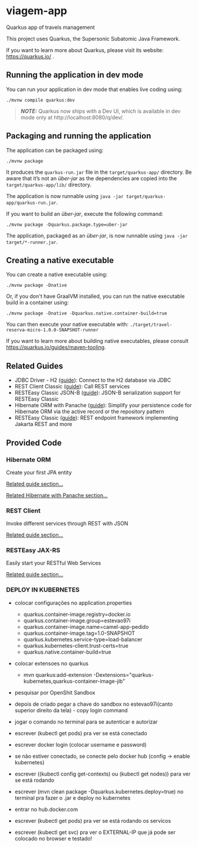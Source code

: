 # viagem-app
Quarkus app of travels management

This project uses Quarkus, the Supersonic Subatomic Java Framework.

If you want to learn more about Quarkus, please visit its website: https://quarkus.io/ .

## Running the application in dev mode

You can run your application in dev mode that enables live coding using:
```shell script
./mvnw compile quarkus:dev
```

> **_NOTE:_**  Quarkus now ships with a Dev UI, which is available in dev mode only at http://localhost:8080/q/dev/.

## Packaging and running the application

The application can be packaged using:
```shell script
./mvnw package
```
It produces the `quarkus-run.jar` file in the `target/quarkus-app/` directory.
Be aware that it’s not an _über-jar_ as the dependencies are copied into the `target/quarkus-app/lib/` directory.

The application is now runnable using `java -jar target/quarkus-app/quarkus-run.jar`.

If you want to build an _über-jar_, execute the following command:
```shell script
./mvnw package -Dquarkus.package.type=uber-jar
```

The application, packaged as an _über-jar_, is now runnable using `java -jar target/*-runner.jar`.

## Creating a native executable

You can create a native executable using: 
```shell script
./mvnw package -Dnative
```

Or, if you don't have GraalVM installed, you can run the native executable build in a container using: 
```shell script
./mvnw package -Dnative -Dquarkus.native.container-build=true
```

You can then execute your native executable with: `./target/travel-reserva-micro-1.0.0-SNAPSHOT-runner`

If you want to learn more about building native executables, please consult https://quarkus.io/guides/maven-tooling.

## Related Guides

- JDBC Driver - H2 ([guide](https://quarkus.io/guides/datasource)): Connect to the H2 database via JDBC
- REST Client Classic ([guide](https://quarkus.io/guides/rest-client)): Call REST services
- RESTEasy Classic JSON-B ([guide](https://quarkus.io/guides/rest-json)): JSON-B serialization support for RESTEasy Classic
- Hibernate ORM with Panache ([guide](https://quarkus.io/guides/hibernate-orm-panache)): Simplify your persistence code for Hibernate ORM via the active record or the repository pattern
- RESTEasy Classic ([guide](https://quarkus.io/guides/resteasy)): REST endpoint framework implementing Jakarta REST and more

## Provided Code

### Hibernate ORM

Create your first JPA entity

[Related guide section...](https://quarkus.io/guides/hibernate-orm)

[Related Hibernate with Panache section...](https://quarkus.io/guides/hibernate-orm-panache)


### REST Client

Invoke different services through REST with JSON

[Related guide section...](https://quarkus.io/guides/rest-client)

### RESTEasy JAX-RS

Easily start your RESTful Web Services

[Related guide section...](https://quarkus.io/guides/getting-started#the-jax-rs-resources)

### DEPLOY IN KUBERNETES
 
- colocar configurações no application.properties
  - quarkus.container-image.registry=docker.io
  - quarkus.container-image.group=estevao97i
  - quarkus.container-image.name=camel-app-pedido
  - quarkus.container-image.tag=1.0-SNAPSHOT
  - quarkus.kubernetes.service-type=load-balancer
  - quarkus.kubernetes-client.trust-certs=true
  - quarkus.native.container-build=true

- colocar extensoes no quarkus
  - mvn quarkus:add-extension -Dextensions="quarkus-kubernetes,quarkus-container-image-jib"
    
- pesquisar por OpenShit Sandbox
- depois de criado pegar a chave do sandbox no estevao97i(canto superior direito da tela) - copy login command
- jogar o comando no terminal para se autenticar e autorizar
- escrever (kubectl get pods) pra ver se está conectado
- escrever docker login (colocar username e password)
- se não estiver conectado, se conecte pelo docker hub (config -> enable kubernetes)
- escrever ((kubectl config get-contexts) ou (kubectl get nodes)) para ver se está rodando
- escrever (mvn clean package -Dquarkus.kubernetes.deploy=true) no terminal pra fazer o .jar e deploy no kubernetes
- entrar no hub.docker.com
- escrever (kubectl get pods) pra ver se está rodando os servicos
- escrever (kubectl get svc) pra ver o EXTERNAL-IP que já pode ser colocado no browser e testado!
